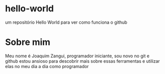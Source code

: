 # hello-world
um repositório Hello World para ver como funciona o github

# Sobre mim
Meu nome é Joaquim Zangui, programador iniciante, sou novo no git e github estou ansioso para descobrir mais sobre essas ferramentas e utilizar elas no meu dia a dia como programador
